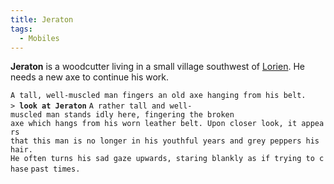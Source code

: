 ```yaml
---
title: Jeraton
tags:
  - Mobiles
---
```

**Jeraton** is a woodcutter living in a small village southwest of
[Lorien](Lorien "wikilink"). He needs a new axe to continue his work.

`A tall, well-muscled man fingers an old axe hanging from his belt.`
`> `**`look at Jeraton`**
`A rather tall and well-muscled man stands idly here, fingering the broken`
`axe which hangs from his worn leather belt. Upon closer look, it appears`
`that this man is no longer in his youthful years and grey peppers his hair.`
`He often turns his sad gaze upwards, staring blankly as if trying to chase`
`past times.`

